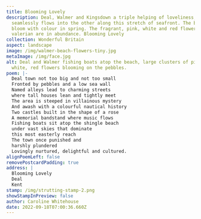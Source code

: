 ```yaml
---
title: Blooming Lovely
description: Deal, Walmer and Kingsdown a triple helping of loveliness, one
  seamlessly flows into the other along this stretch of seafront. The beaches
  bloom with colour in spring. The fragrant, pink, white and red flowers of
  valerian are in abundance. Blooming Lovely
collection: Wonderful Britain
aspect: landscape
image: /img/walmer-beach-flowers-tiny.jpg
metaImage: /img/face.jpg
alt: Deal and Walmer fishing boats atop the beach, large clusters of pink,
  white, red flowers blooming on the pebbles.
poem: |-
  Deal town not too big and not too small
  Fronted by pebbles and a low sea wall
  Named alleys lead to charming streets
  where tall houses lean and tightly meet
  The area is steeped in villainous mystery 
  And awash with a colourful nautical history
  Two castles built in the shape of a rose 
  A memorial bandstand where music flows
  Fishing boats sit atop the shingle beach 
  under vast skies that dominate 
  this most easterly reach
  The town once punished and 
  harshly plundered
  Lovingly nurtured, delightful and cultured.
alignPoemLeft: false
removePostcardPadding: true
address: |
  Blooming Lovely
  Deal 
  Kent
stamp: /img/strutting-stamp-2.png
showStampInPreview: false
author: Caroline Whitehouse
date: 2022-09-18T07:00:36.660Z
---
```

